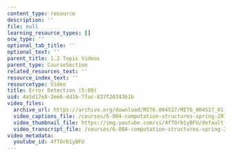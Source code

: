 ```yaml
---
content_type: resource
description: ''
file: null
learning_resource_types: []
ocw_type: ''
optional_tab_title: ''
optional_text: ''
parent_title: 1.2 Topic Videos
parent_type: CourseSection
related_resources_text: ''
resource_index_text: ''
resourcetype: Video
title: Error Detection (5:09)
uid: 4a5d17e8-2ee6-dd1b-7fac-837f2034361b
video_files:
  archive_url: https://archive.org/download/MIT6.004S17/MIT6_004S17_01-02-10_300k.mp4
  video_captions_file: /courses/6-004-computation-structures-spring-2017/9407c8ae29545704a3b45fc4b7e6d017_4fTOrb1yBFU.vtt
  video_thumbnail_file: https://img.youtube.com/vi/4fTOrb1yBFU/default.jpg
  video_transcript_file: /courses/6-004-computation-structures-spring-2017/a56ae7e030b9574293d34936246e86c5_4fTOrb1yBFU.pdf
video_metadata:
  youtube_id: 4fTOrb1yBFU
---
```

